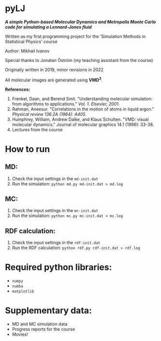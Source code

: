 # pyLJ
***A simple Python-based Molecular Dynamics and Metropolis Monte Carlo code for simulating a Lennard-Jones fluid***

Written as my first programming project for the 'Simulation Methods in Statistical Physics' course

Author: Mikhail Ivanov

Special thanks to Jonatan Öström (my teaching assistant from the course)

Originally written in 2019, minor revisions in 2022

All molecular images are generated using **VMD<sup>3**.

**References:**
1. Frenkel, Daan, and Berend Smit. "Understanding molecular simulation: from algorithms to applications." *Vol. 1. Elsevier, 2001.*
2. Rahman, Aneesur. "Correlations in the motion of atoms in liquid argon." *Physical review 136.2A (1964): A405.*
3. Humphrey, William, Andrew Dalke, and Klaus Schulten. "VMD: visual molecular dynamics." Journal of molecular graphics 14.1 (1996): 33-38.
4. Lectures from the course

# How to run
## MD:
1. Check the input settings in the `md-init.dat`
2. Run the simulation: `python md.py md-init.dat > md.log`

## MC:
1. Check the input settings in the `mc-init.dat`
2. Run the simulation: `python mc.py mc-init.dat > mc.log`

## RDF calculation:
1. Check the input settings in the `rdf-init.dat`
2. Run the RDF calculation: `python rdf.py rdf-init.dat > rdf.log`

# Required python libraries:
- `numpy`
- `numba`
- `matplotlib`

# Supplementary data:
- MD and MC simulation data
- Progress reports for the course
- Movies!
